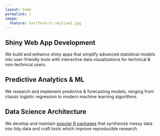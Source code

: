 ```yaml
---
layout: home
permalink: /
image:
  feature: hartford-ct-skyline1.jpg
---
```


<div class="tiles">

<div class="tile">
  <h2 class="post-title">Shiny Web App Development</h2>
  <p class="post-excerpt">We build and enhance shiny apps that simplify advanced statistical models into user-friendly tools with interactive data visualizations for technical & non-technical users.</p>
</div><!-- /.tile -->

<div class="tile">
  <h2 class="post-title">Predictive Analytics & ML</h2>
  <p class="post-excerpt">We research and implement predictive & forecasting models, ranging from classic logistic regression to modern machine learning algorithms.</p>
</div><!-- /.tile -->

<div class="tile">
  <h2 class="post-title">Data Science Architecture</h2>
  <p class="post-excerpt">We develop and maintain <a href="https://github.com/jasdumas/shinyLP">popular R packages</a> that synthesize messy data into tidy data and craft tools which improve reproducible research. </p>
</div><!-- /.tile -->

</div><!-- /.tiles -->

